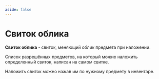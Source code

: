 ```yaml
---
aside: false
---
```


# Свиток облика

<ItemCard>
<Card style="overflow: hidden;" class="m-0">
    <template #header>
        <Image alt="user header" src="/assets/bestiary/usable/scroll.png" width="40%"/>
    </template>
    <template #title>Свиток Облика</template>
    <template #content>
      <Divider />
      <h3>Получение:</h3>
      <ul>
      <li>Покупка у <a href="/gameplay/unique/wardrobe">Аркадия Гусева</a></li>
      <li>Донатик</li>
      </ul>
      <Divider />
      <p>Текстура: bykkake747</p>
    </template>
</Card>
</ItemCard>

**Свиток облика** - свиток, меняющий облик предмета при наложении.

Список разрешённых предметов, на который можно наложить определенный свиток, написан на самом свитке.

Наложить свиток можно нажав им по нужному предмету в инвентаре.

<br><br><br><br><br><br><br><br><br>